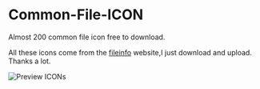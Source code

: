 Common-File-ICON
================

Almost 200 common file icon free to download.

All these icons come from the [fileinfo](http://fileinfo.com/filetypes/common) website,I just download and upload. Thanks a lot.

![Preview ICONs](https://dl-web.dropbox.com/get/PicsToShare/Preview.png?_subject_uid=241439212&w=AAADlvyYMtcfLR_vJh_EJKUT3Q-5A59aSA50bA4f3XFgUw)



